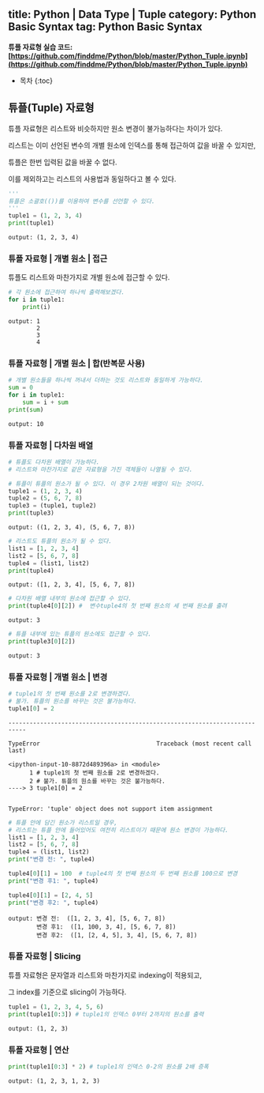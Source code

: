 
title: Python | Data Type | Tuple
category: Python Basic Syntax
tag: Python Basic Syntax
---

**튜플 자료형 실습 코드: [https://github.com/finddme/Python/blob/master/Python_Tuple.ipynb](https://github.com/finddme/Python/blob/master/Python_Tuple.ipynb)**









* 목차
{:toc}














## 튜플(Tuple) 자료형

튜플 자료형은 리스트와 비슷하지만 원소 변경이 불가능하다는 차이가 있다. 

리스트는 이미 선언된 변수의 개별 원소에 인덱스를 통해 접근하여 값을 바꿀 수 있지만,  

튜플은 한번 입력된 값을 바꿀 수 없다.

이를 제외하고는 리스트의 사용법과 동일하다고 볼 수 있다.


```python
'''
튜플은 소괄호(())를 이용하여 변수를 선언할 수 있다. 
'''
tuple1 = (1, 2, 3, 4)
print(tuple1)
```

    output: (1, 2, 3, 4)
    

### 튜플 자료형 | 개별 원소 | 접근

튜플도 리스트와 마찬가지로 개별 원소에 접근할 수 있다.


```python
# 각 원소에 접근하여 하나씩 출력해보겠다.
for i in tuple1:
    print(i)
```

    output: 1
            2
            3
            4
    

### 튜플 자료형 | 개별 원소 | 합(반복문 사용)


```python
# 개별 원소들을 하나씩 꺼내서 더하는 것도 리스트와 동일하게 가능하다.
sum = 0
for i in tuple1:
    sum = i + sum
print(sum)
```

    output: 10
    

### 튜플 자료형 | 다차원 배열


```python
# 튜플도 다차원 배열이 가능하다. 
# 리스트와 마찬가지로 같은 자료형을 가진 객체들이 나열될 수 있다. 

# 튜플이 튜플의 원소가 될 수 있다. 이 경우 2차원 배열이 되는 것이다.
tuple1 = (1, 2, 3, 4)
tuple2 = (5, 6, 7, 8)
tuple3 = (tuple1, tuple2)
print(tuple3)
```

    output: ((1, 2, 3, 4), (5, 6, 7, 8))
    


```python
# 리스트도 튜플의 원소가 될 수 있다.
list1 = [1, 2, 3, 4]
list2 = [5, 6, 7, 8]
tuple4 = (list1, list2)
print(tuple4)
```

    output: ([1, 2, 3, 4], [5, 6, 7, 8])
    


```python
# 다차원 배열 내부의 원소에 접근할 수 있다.
print(tuple4[0][2]) #  변수tuple4의 첫 번째 원소의 세 번째 원소를 출려
```

    output: 3
    


```python
# 튜플 내부에 있는 튜플의 원소에도 접근할 수 있다.
print(tuple3[0][2])
```

    output: 3
    

### 튜플 자료형 | 개별 원소 | 변경


```python
# tuple1의 첫 번째 원소를 2로 변경하겠다. 
# 불가. 튜플의 원소를 바꾸는 것은 불가능하다.
tuple1[0] = 2 
```


    ---------------------------------------------------------------------------

    TypeError                                 Traceback (most recent call last)

    <ipython-input-10-8872d489396a> in <module>
          1 # tuple1의 첫 번째 원소를 2로 변경하겠다.
          2 # 불가. 튜플의 원소를 바꾸는 것은 불가능하다.
    ----> 3 tuple1[0] = 2
    

    TypeError: 'tuple' object does not support item assignment



```python
# 튜플 안에 담긴 원소가 리스트일 경우,
# 리스트는 튜플 안에 들어있어도 여전히 리스트이기 때문에 원소 변경이 가능하다.
list1 = [1, 2, 3, 4]
list2 = [5, 6, 7, 8]
tuple4 = (list1, list2)
print("변경 전: ", tuple4)

tuple4[0][1] = 100  # tuple4의 첫 번째 원소의 두 번째 원소를 100으로 변경
print("변경 후1: ", tuple4)

tuple4[0][1] = [2, 4, 5]
print("변경 후2: ", tuple4)
```

    output: 변경 전:  ([1, 2, 3, 4], [5, 6, 7, 8])
            변경 후1:  ([1, 100, 3, 4], [5, 6, 7, 8])
            변경 후2:  ([1, [2, 4, 5], 3, 4], [5, 6, 7, 8])
    

### 튜플 자료형 | Slicing

튜플 자료형은 문자열과 리스트와 마찬가지로 indexing이 적용되고,

그 index를 기준으로 slicing이 가능하다.


```python
tuple1 = (1, 2, 3, 4, 5, 6)
print(tuple1[0:3]) # tuple1의 인덱스 0부터 2까지의 원소를 출력
```

    output: (1, 2, 3)
    

### 튜플 자료형 | 연산


```python
print(tuple1[0:3] * 2) # tuple1의 인덱스 0-2의 원소를 2배 증폭
```

    output: (1, 2, 3, 1, 2, 3)
    


